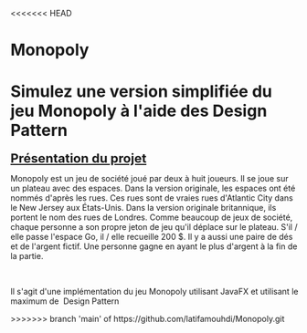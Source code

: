 <<<<<<< HEAD
# Monopoly
 Simulez une version simplifiée du jeu Monopoly à l'aide des Design Pattern
=======
<p><strong><span style="font-size: 22px;"><u>Pr&eacute;sentation du projet</u></span></strong></p>
<p>Monopoly est un jeu de soci&eacute;t&eacute; jou&eacute; par deux &agrave; huit joueurs. Il se joue sur un plateau avec des espaces. Dans la version originale, les espaces ont &eacute;t&eacute; nomm&eacute;s d&apos;apr&egrave;s les rues. Ces rues sont de vraies rues d&apos;Atlantic City dans le New Jersey aux &Eacute;tats-Unis. Dans la version originale britannique, ils portent le nom des rues de Londres. Comme beaucoup de jeux de soci&eacute;t&eacute;, chaque personne a son propre jeton de jeu qu&apos;il d&eacute;place sur le plateau. S&apos;il / elle passe l&apos;espace Go, il / elle recueille 200 $. Il y a aussi une paire de d&eacute;s et de l&apos;argent fictif. Une personne gagne en ayant le plus d&apos;argent &agrave; la fin de la partie.</p>
<p><br></p>
<p>Il s&apos;agit d&apos;une impl&eacute;mentation du jeu Monopoly utilisant JavaFX et utilisant le maximum de &nbsp;Design Pattern </p>
>>>>>>> branch 'main' of https://github.com/latifamouhdi/Monopoly.git
